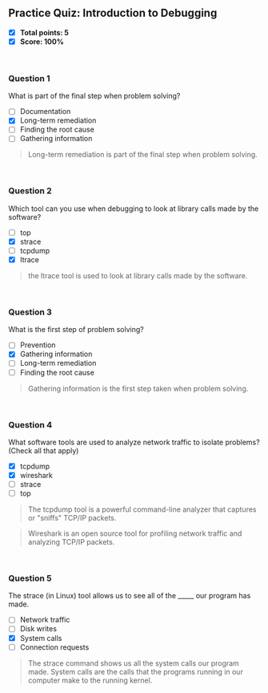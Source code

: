 ## Practice Quiz: Introduction to Debugging
* [x] **Total points: 5**
* [x] **Score: 100%**

<br>

### Question 1

What is part of the final step when problem solving?

* [ ] Documentation
* [x] Long-term remediation
* [ ] Finding the root cause
* [ ] Gathering information

> Long-term remediation is part of the final step when problem solving.

<br>

### Question 2

Which tool can you use when debugging to look at library calls made by the software?

* [ ] top
* [x] strace
* [ ] tcpdump
* [x] ltrace

> the ltrace tool is used to look at library calls made by the software.

<br>

### Question 3

What is the first step of problem solving?

* [ ] Prevention
* [x] Gathering information
* [ ] Long-term remediation
* [ ] Finding the root cause

> Gathering information is the first step taken when problem solving.

<br>

### Question 4

What software tools are used to analyze network traffic to isolate problems? (Check all that apply)

* [x] tcpdump
* [x] wireshark
* [ ] strace
* [ ] top

> The tcpdump tool is a powerful command-line analyzer that captures or "sniffs" TCP/IP packets.

> Wireshark is an open source tool for profiling network traffic and analyzing TCP/IP packets.

<br>

### Question 5

The strace (in Linux) tool allows us to see all of the _____ our program has made.

* [ ] Network traffic
* [ ] Disk writes
* [x] System calls
* [ ] Connection requests

> The strace command shows us all the system calls our program made. System calls are the calls that the programs running in our computer make to the running kernel.
